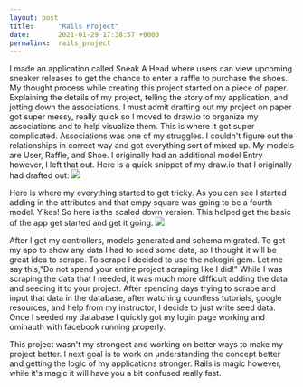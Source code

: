 ```yaml
---
layout: post
title:      "Rails Project"
date:       2021-01-29 17:38:57 +0000
permalink:  rails_project
---
```



I made an application called Sneak A Head where users can view upcoming sneaker releases to get the chance to enter a raffle to purchase the shoes.  My thought process while creating this project started on a piece of paper.  Explaining the details of my project, telling the story of my application, and jotting down the associations.  I must admit drafting out my project on paper got super messy, really quick so I moved to draw.io to organize my associations and to help visualize them.   This is where it got super complicated.  Associations was one of my struggles.  I couldn't figure out the relationships in correct way and got everything sort of mixed up.  My models are User, Raffle, and Shoe.  I originally had an additional model Entry however, I left that out.  Here is a quick snippet of my draw.io that I originally had drafted out: ![](https://imgur.com/FOQlHbs)

Here is where my everything started to get tricky.  As you can see I started adding in the attributes and that empy square was going to be a fourth model. Yikes! So here is the scaled down version.  This helped get the basic of the app get started and get it going. ![](https://imgur.com/lkAHDTv)


After I got my controllers, models generated and schema migrated.  To get my app to show any data I had to seed some data, so I thought it will be great idea to scrape. To scrape I decided to use the nokogiri gem. Let me say this,"Do not spend your entire project scraping like I did!" While I was scraping the data that I needed, it was much more difficult adding the data and seeding it to your project.  After spending days trying to scrape and input that data in the database, after watching countless tutorials, google resources, and help from my instructor, I decide to just write seed data. Once I seeded my database I quickly got my login page working and ominauth with facebook running properly.  

This project wasn't my strongest and working on better ways to make my project better.  I next goal is to work on understanding the concept better and getting the logic of my applications stronger.  Rails is magic however, while it's magic it will have you a bit confused really fast.  
